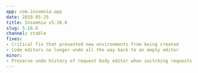 ```yaml
---
app: com.insomnia.app
date: 2018-05-25
title: Insomnia v5.16.6
slug: 5.16.6
channel: stable
fixes:
- Critical fix that prevented new environments from being created
- Code editors no longer undo all the way back to an empty editor
minor:
- Preserve undo history of request body editor when switching requests
---
```


